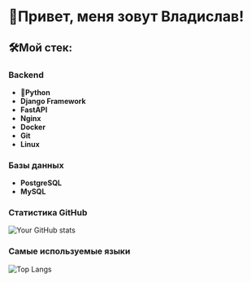 # 👋Привет, меня зовут Владислав!

## 🛠Мой стек:

### Backend
- 🐍**Python**  
- **Django Framework**  
- **FastAPI**
- **Nginx**  
- **Docker**  
-  **Git**
-  **Linux**

### Базы данных
- **PostgreSQL**  
- **MySQL**

### Статистика GitHub
![Your GitHub stats](https://github-readme-stats.vercel.app/api?username=VladislavChernyshov1342&show_icons=true&theme=dark)

### Самые используемые языки
![Top Langs](https://github-readme-stats.vercel.app/api/top-langs/?username=VladislavChernyshov1342&layout=compact&theme=dark)
